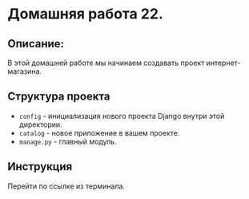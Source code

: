 # Домашняя работа 22.

## Описание:
В этой домашней работе мы начинаем создавать проект интернет-магазина.


## Структура проекта
* `config` - инициализация нового проекта Django внутри этой директории.
* `catalog` - новое приложение в вашем проекте.
* `manage.py` - главный модуль.


## Инструкция
Перейти по ссылке из терминала.